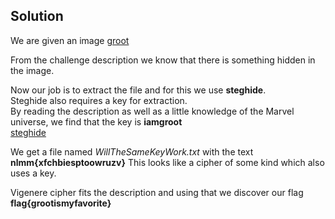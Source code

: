 ## Solution
We are given an image
[groot](https://imgur.com/a/dzkQXNs)

From the challenge description we know that there is something hidden in the image.

Now our job is to extract the file and for this we use **steghide**.  
Steghide also requires a key for extraction.  
By reading the description as well as a little knowledge of the Marvel universe, we find that the key is **iamgroot**  
[steghide](https://imgur.com/ymXMtOu)

We get a file named *WillTheSameKeyWork.txt* with the text **nlmm{xfchbiesptoowruzv}**
This looks like a cipher of some kind which also uses a key.  

Vigenere cipher fits the description and using that we discover our flag **flag{grootismyfavorite}**

